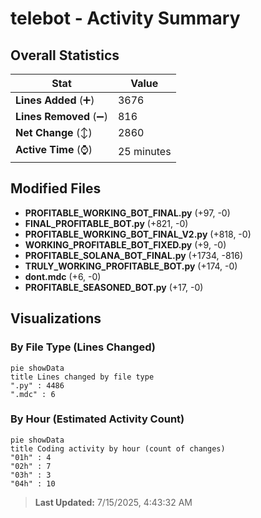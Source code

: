 # telebot - Activity Summary 

## Overall Statistics

| Stat                   | Value                                                             |
| ---------------------- | ----------------------------------------------------------------- |
| **Lines Added** (➕)   | 3676                                          |
| **Lines Removed** (➖) | 816                                        |
| **Net Change** (↕)    | 2860                |
| **Active Time** (⌚)   | 25 minutes |


## Modified Files
- **PROFITABLE_WORKING_BOT_FINAL.py** (+97, -0)
- **FINAL_PROFITABLE_BOT.py** (+821, -0)
- **PROFITABLE_WORKING_BOT_FINAL_V2.py** (+818, -0)
- **WORKING_PROFITABLE_BOT_FIXED.py** (+9, -0)
- **PROFITABLE_SOLANA_BOT_FINAL.py** (+1734, -816)
- **TRULY_WORKING_PROFITABLE_BOT.py** (+174, -0)
- **dont.mdc** (+6, -0)
- **PROFITABLE_SEASONED_BOT.py** (+17, -0)

## Visualizations

### By File Type (Lines Changed)

```mermaid
pie showData
title Lines changed by file type
".py" : 4486
".mdc" : 6
```

### By Hour (Estimated Activity Count)

```mermaid
pie showData
title Coding activity by hour (count of changes)
"01h" : 4
"02h" : 7
"03h" : 3
"04h" : 10
```


> **Last Updated:** 7/15/2025, 4:43:32 AM